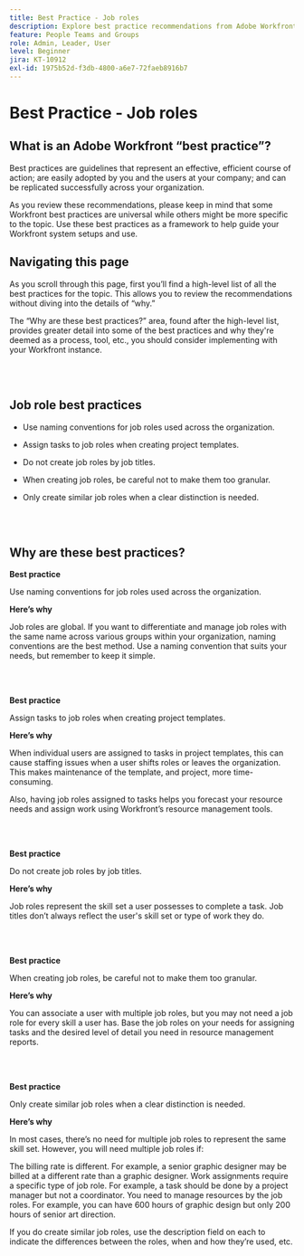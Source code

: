 ```yaml
---
title: Best Practice - Job roles
description: Explore best practice recommendations from Adobe Workfront experts about setting up, managing, and using Workfront job roles.
feature: People Teams and Groups
role: Admin, Leader, User
level: Beginner
jira: KT-10912
exl-id: 1975b52d-f3db-4800-a6e7-72faeb8916b7
---
```

# Best Practice - Job roles

## What is an Adobe Workfront “best practice”? 

Best practices are guidelines that represent an effective, efficient course of action; are easily adopted by you and the users at your company; and can be replicated successfully across your organization. 

As you review these recommendations, please keep in mind that some Workfront best practices are universal while others might be more specific to the topic. Use these best practices as a framework to help guide your Workfront system setups and use.

## Navigating this page 

As you scroll through this page, first you’ll find a high-level list of all the best practices for the topic. This allows you to review the recommendations without diving into the details of “why.” 

The “Why are these best practices?” area, found after the high-level list, provides greater detail into some of the best practices and why they're deemed as a process, tool, etc., you should consider implementing with your Workfront instance. 

</br>
</br>

## Job role best practices 

* Use naming conventions for job roles used across the organization. 

* Assign tasks to job roles when creating project templates. 

* Do not create job roles by job titles. 

* When creating job roles, be careful not to make them too granular. 

* Only create similar job roles when a clear distinction is needed. 

</br>
</br>

## Why are these best practices? 

**Best practice**

Use naming conventions for job roles used across the organization. 

**Here’s why**

Job roles are global. If you want to differentiate and manage job roles with the same name across various groups within your organization, naming conventions are the best method. Use a naming convention that suits your needs, but remember to keep it simple.

</br>
</br>

**Best practice**

Assign tasks to job roles when creating project templates. 

**Here’s why**

When individual users are assigned to tasks in project templates, this can cause staffing issues when a user shifts roles or leaves the organization. This makes maintenance of the template, and project, more time-consuming. 

Also, having job roles assigned to tasks helps you forecast your resource needs and assign work using Workfront’s resource management tools. 

</br>
</br>
 
**Best practice**

Do not create job roles by job titles.  

**Here’s why**

Job roles represent the skill set a user possesses to complete a task. Job titles don’t always reflect the user's skill set or type of work they do. 

</br>
</br>
 
**Best practice**

When creating job roles, be careful not to make them too granular.  

**Here’s why**

You can associate a user with multiple job roles, but you may not need a job role for every skill a user has. Base the job roles on your needs for assigning tasks and the desired level of detail you need in resource management reports. 

</br>
</br> 

**Best practice**

Only create similar job roles when a clear distinction is needed. 

**Here’s why**

In most cases, there’s no need for multiple job roles to represent the same skill set. However, you will need multiple job roles if: 

The billing rate is different. For example, a senior graphic designer may be billed at a different rate than a graphic designer. 
Work assignments require a specific type of job role. For example, a task should be done by a project manager but not a coordinator. 
You need to manage resources by the job roles. For example, you can have 600 hours of graphic design but only 200 hours of senior art direction. 
 

If you do create similar job roles, use the description field on each to indicate the differences between the roles, when and how they’re used, etc.
